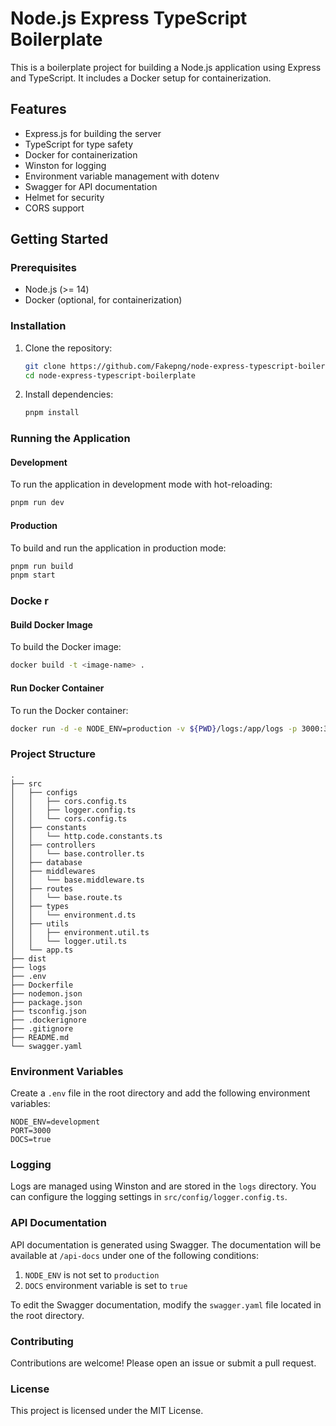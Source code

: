 # Node.js Express TypeScript Boilerplate

This is a boilerplate project for building a Node.js application using Express and TypeScript. It includes a Docker setup for containerization.

## Features

- Express.js for building the server
- TypeScript for type safety
- Docker for containerization
- Winston for logging
- Environment variable management with dotenv
- Swagger for API documentation
- Helmet for security
- CORS support

## Getting Started

### Prerequisites

- Node.js (>= 14)
- Docker (optional, for containerization)

### Installation

1. Clone the repository:

   ```bash
   git clone https://github.com/Fakepng/node-express-typescript-boilerplate.git
   cd node-express-typescript-boilerplate
   ```

2. Install dependencies:

   ```bash
   pnpm install
   ```

### Running the Application

#### Development

To run the application in development mode with hot-reloading:

```bash
pnpm run dev
```

#### Production

To build and run the application in production mode:

```bash
pnpm run build
pnpm start
```

### Docke r

#### Build Docker Image

To build the Docker image:

```bash
docker build -t <image-name> .
```

#### Run Docker Container

To run the Docker container:

```bash
docker run -d -e NODE_ENV=production -v ${PWD}/logs:/app/logs -p 3000:3000 <image-name>
```

### Project Structure

```
.
├── src
│   ├── configs
│   │   ├── cors.config.ts
│   │   ├── logger.config.ts
│   │   └── cors.config.ts
│   ├── constants
│   │   └── http.code.constants.ts
│   ├── controllers
│   │   └── base.controller.ts
│   ├── database
│   ├── middlewares
│   │   └── base.middleware.ts
│   ├── routes
│   │   └── base.route.ts
│   ├── types
│   │   └── environment.d.ts
│   ├── utils
│   │   ├── environment.util.ts
│   │   └── logger.util.ts
│   └── app.ts
├── dist
├── logs
├── .env
├── Dockerfile
├── nodemon.json
├── package.json
├── tsconfig.json
├── .dockerignore
├── .gitignore
├── README.md
└── swagger.yaml
```

### Environment Variables

Create a `.env` file in the root directory and add the following environment variables:

```
NODE_ENV=development
PORT=3000
DOCS=true
```

### Logging

Logs are managed using Winston and are stored in the `logs` directory. You can configure the logging settings in `src/config/logger.config.ts`.

### API Documentation

API documentation is generated using Swagger. The documentation will be available at `/api-docs` under one of the following conditions:

1. `NODE_ENV` is not set to `production`
2. `DOCS` environment variable is set to `true`

To edit the Swagger documentation, modify the `swagger.yaml` file located in the root directory.

### Contributing

Contributions are welcome! Please open an issue or submit a pull request.

### License

This project is licensed under the MIT License.

